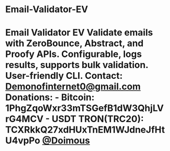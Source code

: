 # Email-Validator-EV
# Email Validator EV  Validate emails with ZeroBounce, Abstract, and Proofy APIs. Configurable, logs results, supports bulk validation. User-friendly CLI.  Contact: Demonofinternet0@gmail.com  Donations: - Bitcoin: 1PhgZqoWxr33mTSGefB1dW3QhjLVrG4MCV - USDT TRON(TRC20): TCXRkkQ27xdHUxTnEM1WJdneJfHtU4vpPo  [@Doimous](https://t.me/Doimous)
